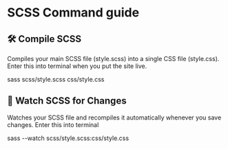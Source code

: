 # SCSS Command guide

## 🛠️ Compile SCSS
Compiles your main SCSS file (style.scss) into a single CSS file (style.css).
Enter this into terminal when you put the site live.

sass scss/style.scss css/style.css

## 🔁 Watch SCSS for Changes
Watches your SCSS file and recompiles it automatically whenever you save changes.
Enter this into terminal

sass --watch scss/style.scss:css/style.css